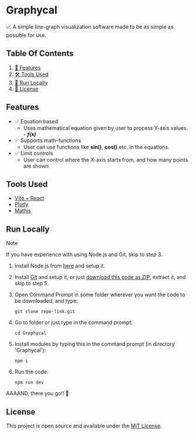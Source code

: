 # Graphycal
📈 A simple line-graph visualization software made to be as simple as possible for use.

## Table Of Contents
1. [🌟 Features](#features)
2. [🛠️ Tools Used](#tools-used)
3. [🚀 Run Locally](#run-locally)
4. [📜 License](#license)

## Features

- ✅ Equation based
    - Uses mathematical equation given by user to process Y-axis values. - **_f(x)_**
- ✅ Supports math-functions
    - User can use functions like **sin()**, **cos()** etc. in the equations.
- ✅ Limit controls
    - User can control where the X-axis starts from, and how many points are shown.


## Tools Used
- [Vite + React](https://vite.dev/)
- [Plotly](https://plotly.com/graphing-libraries/)
- [Mathjs](https://mathjs.org/)


## Run Locally
> [!NOTE]
> If you have experience with using Node.js and Git, skip to step 3.

1. Install Node.js from [here](https://nodejs.org/en/download) and setup it.
2. Install [Git](https://git-scm.com/downloads) and setup it, or just [download this code as ZIP](https://github.com/Kulin-Soni/Graphycal/archive/refs/heads/main.zip), extract it, and skip to step 5.


3. Open Command Prompt in some folder wherever you want the code to be downloaded, and type:
    ```
    git clone repo-link.git
    ```

4. Go to folder or just type in the command prompt:
    ```
    cd Graphycal
    ```
5. Install modules by typing this in the command prompt (in directory 'Graphycal'):
    ```
    npm i
    ```
6. Run the code:
    ```
    npm run dev
    ```

AAAAND, there you go!! 🎉


## License
This project is open source and available under the [MIT License](https://github.com/Kulin-Soni/Graphycal/blob/main/LICENSE).